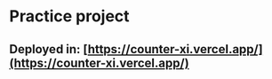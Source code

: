 # Practice project

## Deployed in: [https://counter-xi.vercel.app/](https://counter-xi.vercel.app/)
